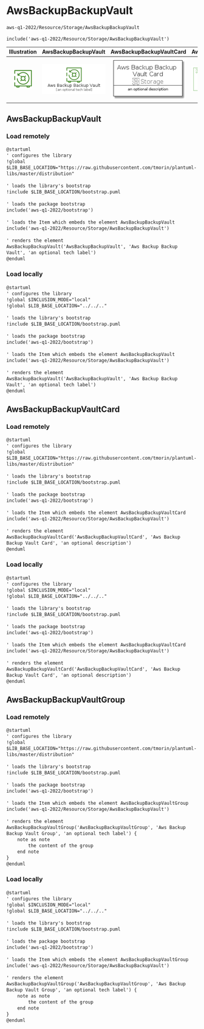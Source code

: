 # AwsBackupBackupVault


```text
aws-q1-2022/Resource/Storage/AwsBackupBackupVault
```

```text
include('aws-q1-2022/Resource/Storage/AwsBackupBackupVault')
```



| Illustration | AwsBackupBackupVault | AwsBackupBackupVaultCard | AwsBackupBackupVaultGroup |
| :---: | :---: | :---: | :---: |
| ![illustration for Illustration](../../../aws-q1-2022/Resource/Storage/AwsBackupBackupVault.png) | ![illustration for AwsBackupBackupVault](../../../aws-q1-2022/Resource/Storage/AwsBackupBackupVault.Local.png) | ![illustration for AwsBackupBackupVaultCard](../../../aws-q1-2022/Resource/Storage/AwsBackupBackupVaultCard.Local.png) | ![illustration for AwsBackupBackupVaultGroup](../../../aws-q1-2022/Resource/Storage/AwsBackupBackupVaultGroup.Local.png) |




## AwsBackupBackupVault

### Load remotely
```plantuml
@startuml
' configures the library
!global $LIB_BASE_LOCATION="https://raw.githubusercontent.com/tmorin/plantuml-libs/master/distribution"

' loads the library's bootstrap
!include $LIB_BASE_LOCATION/bootstrap.puml

' loads the package bootstrap
include('aws-q1-2022/bootstrap')

' loads the Item which embeds the element AwsBackupBackupVault
include('aws-q1-2022/Resource/Storage/AwsBackupBackupVault')

' renders the element
AwsBackupBackupVault('AwsBackupBackupVault', 'Aws Backup Backup Vault', 'an optional tech label')
@enduml
```

### Load locally
```plantuml
@startuml
' configures the library
!global $INCLUSION_MODE="local"
!global $LIB_BASE_LOCATION="../../.."

' loads the library's bootstrap
!include $LIB_BASE_LOCATION/bootstrap.puml

' loads the package bootstrap
include('aws-q1-2022/bootstrap')

' loads the Item which embeds the element AwsBackupBackupVault
include('aws-q1-2022/Resource/Storage/AwsBackupBackupVault')

' renders the element
AwsBackupBackupVault('AwsBackupBackupVault', 'Aws Backup Backup Vault', 'an optional tech label')
@enduml
```

## AwsBackupBackupVaultCard

### Load remotely
```plantuml
@startuml
' configures the library
!global $LIB_BASE_LOCATION="https://raw.githubusercontent.com/tmorin/plantuml-libs/master/distribution"

' loads the library's bootstrap
!include $LIB_BASE_LOCATION/bootstrap.puml

' loads the package bootstrap
include('aws-q1-2022/bootstrap')

' loads the Item which embeds the element AwsBackupBackupVaultCard
include('aws-q1-2022/Resource/Storage/AwsBackupBackupVault')

' renders the element
AwsBackupBackupVaultCard('AwsBackupBackupVaultCard', 'Aws Backup Backup Vault Card', 'an optional description')
@enduml
```

### Load locally
```plantuml
@startuml
' configures the library
!global $INCLUSION_MODE="local"
!global $LIB_BASE_LOCATION="../../.."

' loads the library's bootstrap
!include $LIB_BASE_LOCATION/bootstrap.puml

' loads the package bootstrap
include('aws-q1-2022/bootstrap')

' loads the Item which embeds the element AwsBackupBackupVaultCard
include('aws-q1-2022/Resource/Storage/AwsBackupBackupVault')

' renders the element
AwsBackupBackupVaultCard('AwsBackupBackupVaultCard', 'Aws Backup Backup Vault Card', 'an optional description')
@enduml
```

## AwsBackupBackupVaultGroup

### Load remotely
```plantuml
@startuml
' configures the library
!global $LIB_BASE_LOCATION="https://raw.githubusercontent.com/tmorin/plantuml-libs/master/distribution"

' loads the library's bootstrap
!include $LIB_BASE_LOCATION/bootstrap.puml

' loads the package bootstrap
include('aws-q1-2022/bootstrap')

' loads the Item which embeds the element AwsBackupBackupVaultGroup
include('aws-q1-2022/Resource/Storage/AwsBackupBackupVault')

' renders the element
AwsBackupBackupVaultGroup('AwsBackupBackupVaultGroup', 'Aws Backup Backup Vault Group', 'an optional tech label') {
    note as note
        the content of the group
    end note
}
@enduml
```

### Load locally
```plantuml
@startuml
' configures the library
!global $INCLUSION_MODE="local"
!global $LIB_BASE_LOCATION="../../.."

' loads the library's bootstrap
!include $LIB_BASE_LOCATION/bootstrap.puml

' loads the package bootstrap
include('aws-q1-2022/bootstrap')

' loads the Item which embeds the element AwsBackupBackupVaultGroup
include('aws-q1-2022/Resource/Storage/AwsBackupBackupVault')

' renders the element
AwsBackupBackupVaultGroup('AwsBackupBackupVaultGroup', 'Aws Backup Backup Vault Group', 'an optional tech label') {
    note as note
        the content of the group
    end note
}
@enduml
```

